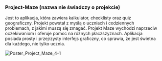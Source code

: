 ### Project-Maze (nazwa nie świadczy o projekcie)

Jest to aplikacja, która zawiera kalkulator, checklisty oraz quiz geograficzny. Projekt powstał z myślą o uczniach i codziennych problemach, z jakimi muszą się zmagać. Projekt Maze wychodzi naprzeciw oczekiwaniom i oferuje pomoc na różnych płaczszyznach. Aplikacja posiada prosty i przejrzysty interfejs graficzny, co sprawia, że jest świetna dla każdego, nie tylko ucznia.

![Poster_Project_Maze_4-1](https://user-images.githubusercontent.com/72690612/102531752-220c2400-40a3-11eb-81ab-a0f8ec8d142c.jpg)
